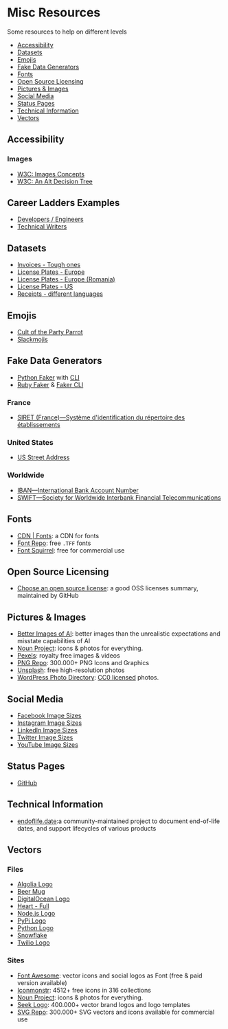 # Misc Resources

Some resources to help on different levels

- [Accessibility](#accessibility)
- [Datasets](#datasets)
- [Emojis](#emojis)
- [Fake Data Generators](#fake-data-generators)
- [Fonts](#fonts)
- [Open Source Licensing](#open-source-licensing)
- [Pictures & Images](#pictures--images)
- [Social Media](#social-media)
- [Status Pages](#status-pages)
- [Technical Information](#technical-information)
- [Vectors](#vectors)

## Accessibility

### Images

- [W3C: Images Concepts](https://www.w3.org/WAI/tutorials/images/)
- [W3C: An Alt Decision Tree](https://www.w3.org/WAI/tutorials/images/decision-tree/)

## Career Ladders Examples

- [Developers / Engineers](https://career-ladders.dev/engineering/)
- [Technical Writers](https://career-ladders.dev/docs/)

## Datasets

- [Invoices - Tough ones](https://www.kaggle.com/dibyajyotimohanta/tough-invoices)
- [License Plates - Europe](https://www.kaggle.com/andrewmvd/car-plate-detection)
- [License Plates - Europe (Romania)](https://github.com/RobertLucian/license-plate-dataset)
- [License Plates - US](https://www.kaggle.com/tolgadincer/us-license-plates)
- [Receipts - different languages](https://www.kaggle.com/jenswalter/receipts)

## Emojis

- [Cult of the Party Parrot](https://cultofthepartyparrot.com)
- [Slackmojis](https://slackmojis.com)

## Fake Data Generators

- [Python Faker](https://github.com/joke2k/faker) with [CLI](https://github.com/joke2k/faker#command-line-usage)
- [Ruby Faker](https://github.com/faker-ruby/faker) & [Faker CLI](https://github.com/faker-ruby/faker-bot)

### France

- [SIRET (France)—Système d'identification du répertoire des établissements](https://github.com/vsambor/Random-Siret-Generator)

### United States

- [US Street Address](https://www.fakepersongenerator.com/random-address)

### Worldwide

- [IBAN—International Bank Account Number](http://randomiban.com)
- [SWIFT—Society for Worldwide Interbank Financial Telecommunications](https://www.mobilefish.com/services/bic_swift/bic_swift.php)

## Fonts

- [CDN | Fonts](https://www.cdnfonts.com): a CDN for fonts
- [Font Repo](https://www.fontrepo.com): free `.TFF` fonts
- [Font Squirrel](https://www.fontsquirrel.com): free for commercial use

## Open Source Licensing

- [Choose an open source license](https://choosealicense.com/licenses/): a good OSS licenses summary, maintained by GitHub

## Pictures & Images

- [Better Images of AI](https://betterimagesofai.org/images): better images than the unrealistic expectations and misstate capabilities of AI
- [Noun Project](https://thenounproject.com): icons & photos for everything.
- [Pexels](https://www.pexels.com): royalty free images & videos
- [PNG Repo](https://www.pngrepo.com): 300.000+ PNG Icons and Graphics
- [Unsplash](https://unsplash.com): free high-resolution photos
- [WordPress Photo Directory](https://wordpress.org/photos/): [CC0 licensed](https://creativecommons.org/share-your-work/public-domain/cc0/) photos.

## Social Media

- [Facebook Image Sizes](https://sproutsocial.com/insights/social-media-image-sizes-guide/#facebook)
- [Instagram Image Sizes](https://sproutsocial.com/insights/social-media-image-sizes-guide/#instagram)
- [LinkedIn Image Sizes](https://sproutsocial.com/insights/social-media-image-sizes-guide/#linkedin)
- [Twitter Image Sizes](https://sproutsocial.com/insights/social-media-image-sizes-guide/#twitter)
- [YouTube Image Sizes](https://sproutsocial.com/insights/social-media-image-sizes-guide/#youtube)

## Status Pages

- [GitHub](https://www.githubstatus.com)

## Technical Information

- [endoflife.date](https://endoflife.date):a community-maintained project to document end-of-life dates, and support lifecycles of various products

## Vectors

### Files

- [Algolia Logo](svgs/algolia.svg)
- [Beer Mug](svgs/beer-mug.svg)
- [DigitalOcean Logo](svgs/digitalocean.svg)
- [Heart - Full](svgs/heart.svg)
- [Node.js Logo](svgs/node-js.svg)
- [PyPi Logo](svgs/pypi.svg)
- [Python Logo](svgs/python.svg)
- [Snowflake](svgs/snowflake.svg)
- [Twilio Logo](svgs/twilio.svg)

### Sites

- [Font Awesome](https://fontawesome.com): vector icons and social logos as Font (free & paid version available)
- [Iconmonstr](https://iconmonstr.com/): 4512+ free icons in 316 collections
- [Noun Project](https://thenounproject.com): icons & photos for everything.
- [Seek Logo](https://seeklogo.com): 400.000+ vector brand logos and logo templates
- [SVG Repo](https://www.svgrepo.com): 300.000+ SVG vectors and icons available for commercial use
